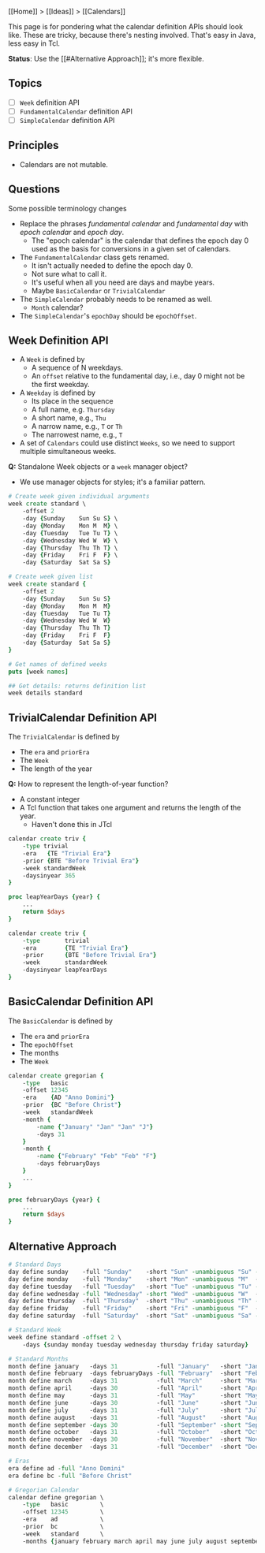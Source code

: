 [[Home]] > [[Ideas]] > [[Calendars]]

This page is for pondering what the calendar definition APIs should look like.  These are tricky, because there's nesting involved.  That's easy in Java, less easy in Tcl.

**Status**: Use the [[#Alternative Approach]]; it's more flexible.
## Topics

- [ ] `Week` definition API
- [ ] `FundamentalCalendar` definition API
- [ ] `SimpleCalendar` definition API

## Principles

- Calendars are not mutable.

## Questions

Some possible terminology changes

- Replace the phrases *fundamental calendar* and *fundamental day* with *epoch calendar* and *epoch day*.
    - The "epoch calendar" is the calendar that defines the epoch day 0 used as the basis for conversions in a given set of calendars.
- The `FundamentalCalendar` class gets renamed.
    - It isn't actually needed to define the epoch day 0.
    - Not sure what to call it. 
    - It's useful when all you need are days and maybe years.
    - Maybe `BasicCalendar` or `TrivialCalendar`
- The `SimpleCalendar` probably needs to be renamed as well.
    - `Month` calendar?
- The `SimpleCalendar`'s `epochDay` should be `epochOffset`.

## Week Definition API

- A `Week` is defined by
    - A sequence of N weekdays.
    - An `offset` relative to the fundamental day, i.e., day 0 might not be the first weekday.
- A `Weekday` is defined by
    - Its place in the sequence
    - A full name, e.g. `Thursday`
    - A short name, e.g., `Thu`
    - A narrow name, e.g., `T` or `Th`
    - The narrowest name, e.g., `T`
- A set of `Calendars` could use distinct `Weeks`, so we need to support multiple simultaneous weeks.

**Q:** Standalone Week objects or a `week` manager object?
- We use manager objects for styles; it's a familiar pattern.

```tcl
# Create week given individual arguments
week create standard \
    -offset 2
    -day {Sunday    Sun Su S} \
    -day {Monday    Mon M  M} \
    -day {Tuesday   Tue Tu T} \
    -day {Wednesday Wed W  W} \
    -day {Thursday  Thu Th T} \
    -day {Friday    Fri F  F} \
    -day {Saturday  Sat Sa S}

# Create week given list
week create standard {
    -offset 2
    -day {Sunday    Sun Su S}
    -day {Monday    Mon M  M}
    -day {Tuesday   Tue Tu T}
    -day {Wednesday Wed W  W}
    -day {Thursday  Thu Th T}
    -day {Friday    Fri F  F}
    -day {Saturday  Sat Sa S}
}

# Get names of defined weeks
puts [week names]

## Get details: returns definition list
week details standard
```

## TrivialCalendar Definition API

The `TrivialCalendar` is defined by

- The `era` and `priorEra`
- The `Week`
- The length of the year

**Q:** How to represent the length-of-year function?

- A constant integer
- A Tcl function that takes one argument and returns the length of the year.
    - Haven't done this in JTcl

```tcl
calendar create triv {
    -type trivial
    -era   {TE "Trivial Era"} 
    -prior {BTE "Before Trivial Era"}
    -week standardWeek
    -daysinyear 365
}

proc leapYearDays {year} {
    ...
    return $days
}

calendar create triv {
    -type       trivial
    -era        {TE "Trivial Era"} 
    -prior      {BTE "Before Trivial Era"}
    -week       standardWeek
    -daysinyear leapYearDays
}
```

## BasicCalendar Definition API

The `BasicCalendar` is defined by

- The `era` and `priorEra`
- The `epochOffset`
- The months
- The `Week`

```tcl
calendar create gregorian {
    -type   basic
    -offset 12345
    -era    {AD "Anno Domini"} 
    -prior  {BC "Before Christ"}
    -week   standardWeek
    -month {
        -name {"January" "Jan" "Jan" "J"}
        -days 31
    }
    -month {
        -name {"February" "Feb" "Feb" "F"}
        -days februaryDays
    }
    ...
}

proc februaryDays {year} {
    ...
    return $days
}
```

## Alternative Approach

```tcl
# Standard Days
day define sunday    -full "Sunday"    -short "Sun" -unambiguous "Su" -tiny "S"
day define monday    -full "Monday"    -short "Mon" -unambiguous "M"  -tiny "M"
day define tuesday   -full "Tuesday"   -short "Tue" -unambiguous "Tu" -tiny "T"
day define wednesday -full "Wednesday" -short "Wed" -unambiguous "W"  -tiny "W"
day define thursday  -full "Thursday"  -short "Thu" -unambiguous "Th" -tiny "T"
day define friday    -full "Friday"    -short "Fri" -unambiguous "F"  -tiny "F"
day define saturday  -full "Saturday"  -short "Sat" -unambiguous "Sa" -tiny "S"

# Standard Week
week define standard -offset 2 \
    -days {sunday monday tuesday wednesday thursday friday saturday}

# Standard Months
month define january   -days 31           -full "January"   -short "Jan" -unambiguous "Jan" -tiny "J"
month define february  -days februaryDays -full "February"  -short "Feb" -unambiguous "Feb" -tiny "F"
month define march     -days 31           -full "March"     -short "Mar" -unambiguous "Mar" -tiny "M"
month define april     -days 30           -full "April"     -short "Apr" -unambiguous "Apr" -tiny "A"
month define may       -days 31           -full "May"       -short "May" -unambiguous "May" -tiny "M"
month define june      -days 30           -full "June"      -short "Jun" -unambiguous "Jun" -tiny "J"
month define july      -days 31           -full "July"      -short "Jul" -unambiguous "Jul" -tiny "J"
month define august    -days 31           -full "August"    -short "Aug" -unambiguous "Aug" -tiny "A"
month define september -days 30           -full "September" -short "Sep" -unambiguous "Sep" -tiny "S" 
month define october   -days 31           -full "October"   -short "Oct" -unambiguous "Oct" -tiny "O" 
month define november  -days 30           -full "November"  -short "Nov" -unambiguous "Nov" -tiny "N" 
month define december  -days 31           -full "December"  -short "Dec" -unambiguous "Dec" -tiny "D" 

# Eras
era define ad -full "Anno Domini"
era define bc -full "Before Christ"

# Gregorian Calendar
calendar define gregorian \
    -type   basic         \
    -offset 12345         \
    -era    ad            \
    -prior  bc            \
    -week   standard      \
    -months {january february march april may june july august september october november december}
```








